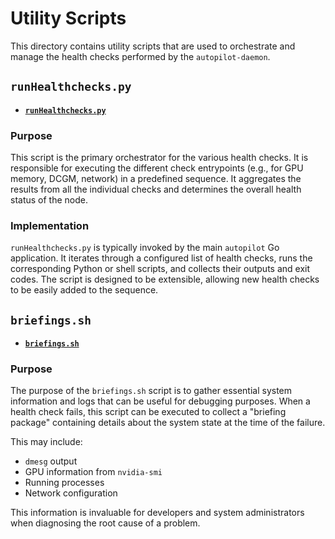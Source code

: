# Utility Scripts

This directory contains utility scripts that are used to orchestrate and manage the health checks performed by the `autopilot-daemon`.

## `runHealthchecks.py`

*   **[`runHealthchecks.py`](../../../autopilot-daemon/utils/runHealthchecks.py)**

### Purpose

This script is the primary orchestrator for the various health checks. It is responsible for executing the different check entrypoints (e.g., for GPU memory, DCGM, network) in a predefined sequence. It aggregates the results from all the individual checks and determines the overall health status of the node.

### Implementation

`runHealthchecks.py` is typically invoked by the main `autopilot` Go application. It iterates through a configured list of health checks, runs the corresponding Python or shell scripts, and collects their outputs and exit codes. The script is designed to be extensible, allowing new health checks to be easily added to the sequence.

## `briefings.sh`

*   **[`briefings.sh`](../../../autopilot-daemon/utils/briefings.sh)**

### Purpose

The purpose of the `briefings.sh` script is to gather essential system information and logs that can be useful for debugging purposes. When a health check fails, this script can be executed to collect a "briefing package" containing details about the system state at the time of the failure.

This may include:
*   `dmesg` output
*   GPU information from `nvidia-smi`
*   Running processes
*   Network configuration

This information is invaluable for developers and system administrators when diagnosing the root cause of a problem.